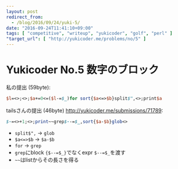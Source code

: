 ```yaml
---
layout: post
redirect_from:
  - /blog/2016/09/24/yuki-5/
date: "2016-09-24T11:41:10+09:00"
tags: [ "competitive", "writeup", "yukicoder", "golf", "perl" ]
"target_url": [ "http://yukicoder.me/problems/no/5" ]
---
```


# Yukicoder No.5 数字のブロック

私の提出 ($59$byte):

``` perl
$l=<>;<>;$a+=0<=($l-=$_)for sort{$a<=>$b}split$",<>;print$a
```

tailsさんの提出 ($46$byte) <http://yukicoder.me/submissions/71789>:

``` perl
$-=<>+1;<>;print~~grep$--=$_,sort{$a-$b}glob<>
```

-   `split$",` $\to$ `glob`
-   `$a<=>$b` $\to$ `$a-$b`
-   `for` $\to$ `grep`
-   `grep`にblock `{$--=$_}`でなくexpr `$--=$_`を渡す
-   `~~`はlistからその長さを得る
